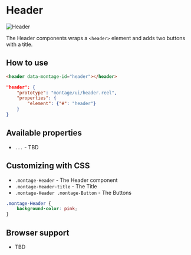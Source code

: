 # Header

![Header](https://raw.github.com/montagejs/digit/master/header.reel/screenshot.png)

The Header components wraps a `<header>` element and adds two buttons with a title.

## How to use

```html
<header data-montage-id="header"></header>
```

```json
"header": {
    "prototype": "montage/ui/header.reel",
    "properties": {
        "element": {"#": "header"}
    }
}
```


## Available properties

* `...` - TBD



## Customizing with CSS

* `.montage-Header` - The Header component
* `.montage-Header-title` - The Title
* `.montage-Header .montage-Button` - The Buttons

```css
.montage-Header {
    background-color: pink;
}
```



## Browser support

* TBD
